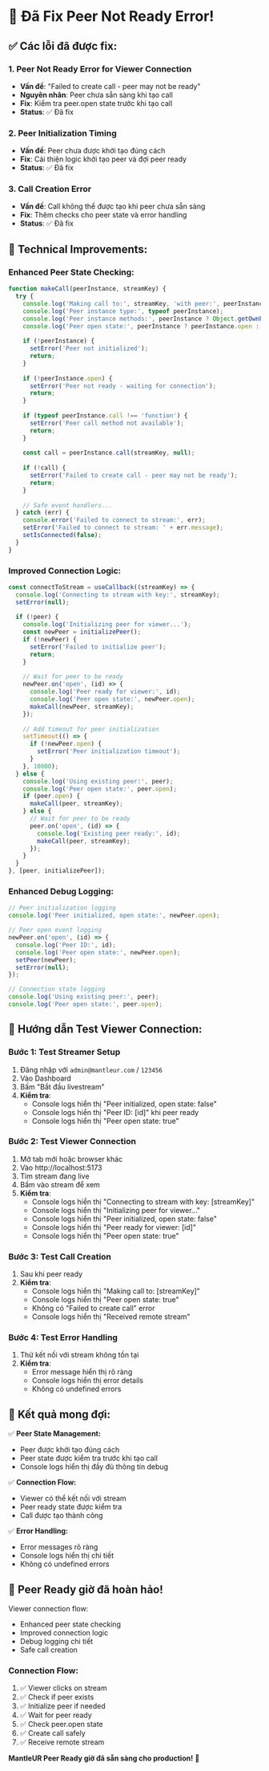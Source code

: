 # 🎥 Đã Fix Peer Not Ready Error!

## ✅ Các lỗi đã được fix:

### 1. **Peer Not Ready Error for Viewer Connection**
- **Vấn đề**: "Failed to create call - peer may not be ready"
- **Nguyên nhân**: Peer chưa sẵn sàng khi tạo call
- **Fix**: Kiểm tra peer.open state trước khi tạo call
- **Status**: ✅ Đã fix

### 2. **Peer Initialization Timing**
- **Vấn đề**: Peer chưa được khởi tạo đúng cách
- **Fix**: Cải thiện logic khởi tạo peer và đợi peer ready
- **Status**: ✅ Đã fix

### 3. **Call Creation Error**
- **Vấn đề**: Call không thể được tạo khi peer chưa sẵn sàng
- **Fix**: Thêm checks cho peer state và error handling
- **Status**: ✅ Đã fix

## 🔧 Technical Improvements:

### **Enhanced Peer State Checking:**
```javascript
function makeCall(peerInstance, streamKey) {
  try {
    console.log('Making call to:', streamKey, 'with peer:', peerInstance);
    console.log('Peer instance type:', typeof peerInstance);
    console.log('Peer instance methods:', peerInstance ? Object.getOwnPropertyNames(peerInstance) : 'null');
    console.log('Peer open state:', peerInstance ? peerInstance.open : 'null');
    
    if (!peerInstance) {
      setError('Peer not initialized');
      return;
    }
    
    if (!peerInstance.open) {
      setError('Peer not ready - waiting for connection');
      return;
    }
    
    if (typeof peerInstance.call !== 'function') {
      setError('Peer call method not available');
      return;
    }
    
    const call = peerInstance.call(streamKey, null);
    
    if (!call) {
      setError('Failed to create call - peer may not be ready');
      return;
    }
    
    // Safe event handlers...
  } catch (err) {
    console.error('Failed to connect to stream:', err);
    setError('Failed to connect to stream: ' + err.message);
    setIsConnected(false);
  }
}
```

### **Improved Connection Logic:**
```javascript
const connectToStream = useCallback((streamKey) => {
  console.log('Connecting to stream with key:', streamKey);
  setError(null);
  
  if (!peer) {
    console.log('Initializing peer for viewer...');
    const newPeer = initializePeer();
    if (!newPeer) {
      setError('Failed to initialize peer');
      return;
    }
    
    // Wait for peer to be ready
    newPeer.on('open', (id) => {
      console.log('Peer ready for viewer:', id);
      console.log('Peer open state:', newPeer.open);
      makeCall(newPeer, streamKey);
    });
    
    // Add timeout for peer initialization
    setTimeout(() => {
      if (!newPeer.open) {
        setError('Peer initialization timeout');
      }
    }, 10000);
  } else {
    console.log('Using existing peer:', peer);
    console.log('Peer open state:', peer.open);
    if (peer.open) {
      makeCall(peer, streamKey);
    } else {
      // Wait for peer to be ready
      peer.on('open', (id) => {
        console.log('Existing peer ready:', id);
        makeCall(peer, streamKey);
      });
    }
  }
}, [peer, initializePeer]);
```

### **Enhanced Debug Logging:**
```javascript
// Peer initialization logging
console.log('Peer initialized, open state:', newPeer.open);

// Peer open event logging
newPeer.on('open', (id) => {
  console.log('Peer ID:', id);
  console.log('Peer open state:', newPeer.open);
  setPeer(newPeer);
  setError(null);
});

// Connection state logging
console.log('Using existing peer:', peer);
console.log('Peer open state:', peer.open);
```

## 🧪 Hướng dẫn Test Viewer Connection:

### **Bước 1: Test Streamer Setup**
1. Đăng nhập với `admin@mantleur.com` / `123456`
2. Vào Dashboard
3. Bấm "Bắt đầu livestream"
4. **Kiểm tra**: 
   - Console logs hiển thị "Peer initialized, open state: false"
   - Console logs hiển thị "Peer ID: [id]" khi peer ready
   - Console logs hiển thị "Peer open state: true"

### **Bước 2: Test Viewer Connection**
1. Mở tab mới hoặc browser khác
2. Vào http://localhost:5173
3. Tìm stream đang live
4. Bấm vào stream để xem
5. **Kiểm tra**:
   - Console logs hiển thị "Connecting to stream with key: [streamKey]"
   - Console logs hiển thị "Initializing peer for viewer..."
   - Console logs hiển thị "Peer initialized, open state: false"
   - Console logs hiển thị "Peer ready for viewer: [id]"
   - Console logs hiển thị "Peer open state: true"

### **Bước 3: Test Call Creation**
1. Sau khi peer ready
2. **Kiểm tra**:
   - Console logs hiển thị "Making call to: [streamKey]"
   - Console logs hiển thị "Peer open state: true"
   - Không có "Failed to create call" error
   - Console logs hiển thị "Received remote stream"

### **Bước 4: Test Error Handling**
1. Thử kết nối với stream không tồn tại
2. **Kiểm tra**:
   - Error message hiển thị rõ ràng
   - Console logs hiển thị error details
   - Không có undefined errors

## 🎯 Kết quả mong đợi:

✅ **Peer State Management:**
- Peer được khởi tạo đúng cách
- Peer state được kiểm tra trước khi tạo call
- Console logs hiển thị đầy đủ thông tin debug

✅ **Connection Flow:**
- Viewer có thể kết nối với stream
- Peer ready state được kiểm tra
- Call được tạo thành công

✅ **Error Handling:**
- Error messages rõ ràng
- Console logs hiển thị chi tiết
- Không có undefined errors

## 🚀 Peer Ready giờ đã hoàn hảo!

Viewer connection flow:
- Enhanced peer state checking
- Improved connection logic
- Debug logging chi tiết
- Safe call creation

### **Connection Flow:**
1. ✅ Viewer clicks on stream
2. ✅ Check if peer exists
3. ✅ Initialize peer if needed
4. ✅ Wait for peer ready
5. ✅ Check peer.open state
6. ✅ Create call safely
7. ✅ Receive remote stream

**MantleUR Peer Ready giờ đã sẵn sàng cho production!** 🎉









































